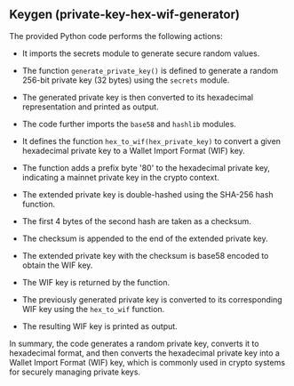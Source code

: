 ## Keygen (private-key-hex-wif-generator)

The provided Python code performs the following actions:

- It imports the secrets module to generate secure random values.

- The function `generate_private_key()` is defined to generate a random 256-bit private key (32 bytes) using the `secrets` module.

- The generated private key is then converted to its hexadecimal representation and printed as output.

- The code further imports the `base58` and `hashlib` modules.

- It defines the function `hex_to_wif(hex_private_key)` to convert a given hexadecimal private key to a Wallet Import Format (WIF) key.

- The function adds a prefix byte '80' to the hexadecimal private key, indicating a mainnet private key in the crypto context.

- The extended private key is double-hashed using the SHA-256 hash function.

- The first 4 bytes of the second hash are taken as a checksum.

- The checksum is appended to the end of the extended private key.

- The extended private key with the checksum is base58 encoded to obtain the WIF key.

- The WIF key is returned by the function.

- The previously generated private key is converted to its corresponding WIF key using the `hex_to_wif` function.

- The resulting WIF key is printed as output.

In summary, the code generates a random private key, converts it to hexadecimal format, and then converts the hexadecimal private key into a Wallet Import Format (WIF) key, which is commonly used in crypto systems for securely managing private keys.
